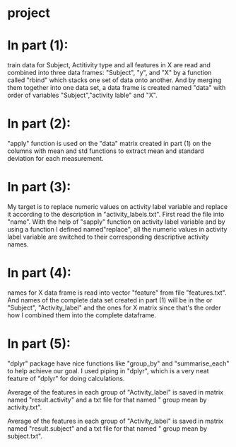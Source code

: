 # project
# In part (1):
train data for Subject, Actitivity type and all features in X are read and combined into three data frames:
"Subject", "y", and "X" by a function called "rbind" which stacks one set of data onto another.
And by merging them together into one data set, a data frame is created named "data" with order of variables "Subject","activity lable" and "X".

# In part (2):
"apply" function is used on the "data" matrix created in part (1) on the columns with mean and std functions to extract mean and standard deviation for each measurement.

# In part (3):
My target is to replace numeric values on activity label variable and replace it according to the description in "activity_labels.txt". First read the file into "name". With the help of "sapply" function on activity label variable and by using a function I defined named"replace", all the numeric values in activity label variable are switched to their corresponding descriptive activity names.
 
# In part (4):
names for X data frame is read into vector "feature" from file "features.txt". And names of the complete data set created in part (1) will be in the or "Subject", "Activity_label" and the ones for X matrix since that's the order how I combined them into the complete dataframe.

# In part (5):
"dplyr" package have nice functions like "group_by" and "summarise_each" to help achieve our goal. I used piping in "dplyr", which is a very neat feature of "dplyr" for doing calculations.

Average of the features in each group of "Activity_label" is saved in matrix named "result.activity" and a txt file for that named " group mean by activity.txt".

Average of the features in each group of "Activity_label" is saved in matrix named "result.subject" and a txt file for that named " group mean by subject.txt".

